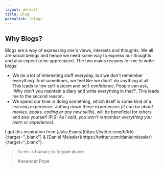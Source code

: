 ```yaml
---
layout: default
title: Blog
permalink: /blog/
---
```

## Why Blogs?
Blogs are a way of expressing one's views, interests and thoughts. We all are social beings and hence we need some way to express our thoughts and also expect to be appreciated. The two mains reasons for me to write blogs:

* We do a lot of interesting stuff everyday, but we don't remember everything. And sometimes, we feel like we didn't do anything at all. This leads to low self-esteem and self-confidence. People can ask, 'Why don't you maintain a diary and write everything in that?'. This leads me to the second reason.
* We spend our time in doing something, which itself is some kind of a learning experience. Jotting down these experiences _(it can be about movies, books, coding or any new skills)_, will be beneficial for others and also yourself _(P.S: As I said, you won't remember everything you learn or experience)_.

<div class="note set-aside blue" markdown = "1">
I got this inspiration from [Julia Evans](https://twitter.com/b0rk){:target="_blank"} & [Daniel Meissler](https://twitter.com/danielmiessler){:target="_blank"}.
</div>

<blockquote class = "quote">
<p class="quote-text">To err is human; to forgive divine</p>
<p class="quote-text quote-credit">Alexander Pope</p>
</blockquote>

<!-- <div class="recent posts">
{% for post in site.posts %}
  <li>
    <a href="{{ post.url }}">
    <h3>{{ post.title }}</h3>
    <p class="blogdate">{{ post.date | date: "%d %B %Y" }}</p>
    <div>{{ post.content |truncatehtml | truncatewords: 60 }}</div>
    </a>
  </li>
  {% endfor %}
<div class="post">
</div>
</div> -->
